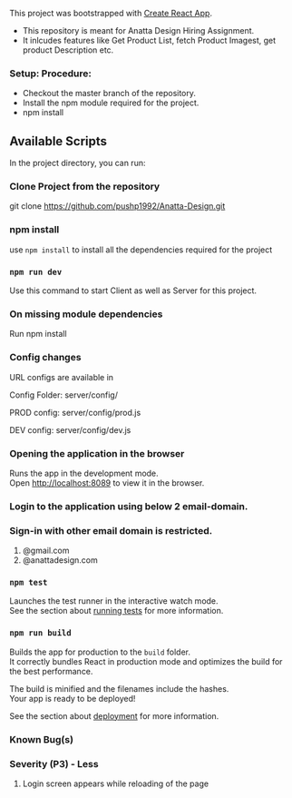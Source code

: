 This project was bootstrapped with [Create React App](https://github.com/facebook/create-react-app).

* This repository is meant for Anatta Design Hiring Assignment.
* It inlcudes features like Get Product List, fetch Product Imagest, get product Description etc.

### Setup: Procedure:
* Checkout the master branch of the repository.
* Install the npm module required for the project.
* npm install

## Available Scripts

In the project directory, you can run:

### Clone Project from the repository

git clone https://github.com/pushp1992/Anatta-Design.git

### npm install

use `npm install` to install all the dependencies required for the project

### `npm run dev`

Use this command to start Client as well as Server for this project.

### On missing module dependencies
Run npm install

### Config changes
URL configs are available in

Config Folder: server/config/

PROD config:
server/config/prod.js

DEV config:
server/config/dev.js

### Opening the application in the browser

Runs the app in the development mode.<br>
Open [http://localhost:8089](http://localhost:8089) to view it in the browser.

### Login to the application using below 2 email-domain.
### Sign-in with other email domain is restricted.

1. @gmail.com
2. @anattadesign.com


### `npm test`

Launches the test runner in the interactive watch mode.<br>
See the section about [running tests](https://facebook.github.io/create-react-app/docs/running-tests) for more information.

### `npm run build`

Builds the app for production to the `build` folder.<br>
It correctly bundles React in production mode and optimizes the build for the best performance.

The build is minified and the filenames include the hashes.<br>
Your app is ready to be deployed!

See the section about [deployment](https://facebook.github.io/create-react-app/docs/deployment) for more information.

### Known Bug(s)
### Severity (P3) - Less

1. Login screen appears while reloading of the page